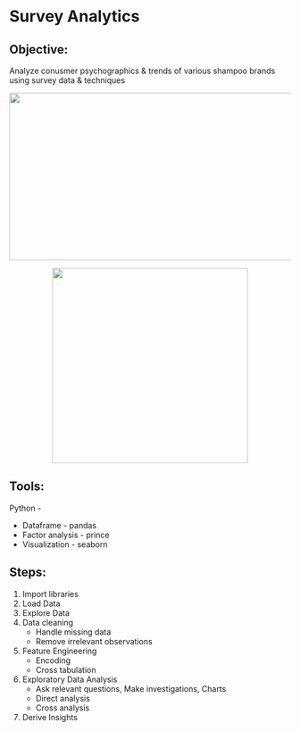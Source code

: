 # Survey Analytics

## Objective: 
Analyze conusmer psychographics & trends of various shampoo brands using survey data & techniques

<p align=center><img src="https://www.statistika.co/images/services/Survey%20Data%20Analysis.jpg" width="700" height="300"></center>

<p align=center><img src="https://blog.alexa.com/wp-content/uploads/2019/06/four-types-of-market-segmentation-600x600.jpg" width="350" height="350"></center>


## Tools:
Python - 
  * Dataframe - pandas
  * Factor analysis - prince
  * Visualization - seaborn


## Steps:
1. Import libraries
2. Load Data
3. Explore Data
4. Data cleaning
    * Handle missing data
    * Remove irrelevant observations
5. Feature Engineering
    * Encoding
    * Cross tabulation
6. Exploratory Data Analysis
    * Ask relevant questions, Make investigations, Charts
    * Direct analysis
    * Cross analysis
7. Derive Insights
    
